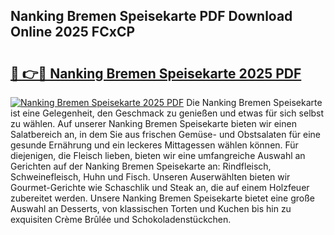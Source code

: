 ## Nanking Bremen Speisekarte PDF Download Online 2025 FCxCP

# <h2><a href="http://gc7kcen.nevu.top/?p=Nanking+Bremen+Speisekarte">🔗 👉🔴 Nanking Bremen Speisekarte 2025 PDF</a></h2>

[![Nanking Bremen Speisekarte 2025 PDF](https://i.imgur.com/dBaPXMq.png)](http://gc7kcen.nevu.top/?p=Nanking+Bremen+Speisekarte)
Die Nanking Bremen Speisekarte ist eine Gelegenheit, den Geschmack zu genießen und etwas für sich selbst zu wählen. Auf unserer Nanking Bremen Speisekarte bieten wir einen Salatbereich an, in dem Sie aus frischen Gemüse- und Obstsalaten für eine gesunde Ernährung und ein leckeres Mittagessen wählen können. Für diejenigen, die Fleisch lieben, bieten wir eine umfangreiche Auswahl an Gerichten auf der Nanking Bremen Speisekarte an: Rindfleisch, Schweinefleisch, Huhn und Fisch. Unseren Auserwählten bieten wir Gourmet-Gerichte wie Schaschlik und Steak an, die auf einem Holzfeuer zubereitet werden. Unsere Nanking Bremen Speisekarte bietet eine große Auswahl an Desserts, von klassischen Torten und Kuchen bis hin zu exquisiten Crème Brûlée und Schokoladenstückchen.
